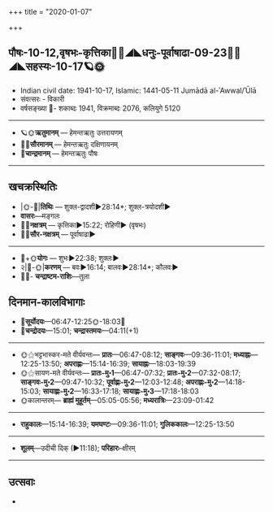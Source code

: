 +++
title = "2020-01-07"

+++
## पौषः-10-12,वृषभः-कृत्तिका🌛🌌◢◣धनुः-पूर्वाषाढा-09-23🌌🌞◢◣सहस्यः-10-17🪐🌞
- Indian civil date: 1941-10-17, Islamic: 1441-05-11 Jumādā al-ʾAwwal/ʾŪlā
- संवत्सरः - विकारी
- वर्षसङ्ख्या 🌛- शकाब्दः 1941, विक्रमाब्दः 2076, कलियुगे 5120
___________________
- 🪐🌞**ऋतुमानम्** — हेमन्तऋतुः उत्तरायणम्
- 🌌🌞**सौरमानम्** — हेमन्तऋतुः दक्षिणायनम्
- 🌛**चान्द्रमानम्** — हेमन्तऋतुः पौषः
___________________


## खचक्रस्थितिः
- |🌞-🌛|**तिथिः** — शुक्ल-द्वादशी►28:14*; शुक्ल-त्रयोदशी►  
- **वासरः**—मङ्गलः  
- 🌌🌛**नक्षत्रम्** — कृत्तिका►15:22; रोहिणी► (वृषभः)  
- 🌌🌞**सौर-नक्षत्रम्** — पूर्वाषाढा►  
___________________
- 🌛+🌞**योगः** — शुभः►22:38; शुक्लः►  
- २|🌛-🌞|**करणम्** — बवः►16:14; बालवः►28:14*; कौलवः►  
- 🌌🌛- **चन्द्राष्टम-राशिः**—तुला  


## दिनमान-कालविभागाः
- 🌅**सूर्योदयः**—06:47-12:25🌞️-18:03🌇  
- 🌛**चन्द्रोदयः**—15:01; **चन्द्रास्तमयः**—04:11(+1)  
___________________
- 🌞⚝भट्टभास्कर-मते वीर्यवन्तः— **प्रातः**—06:47-08:12; **साङ्गवः**—09:36-11:01; **मध्याह्नः**—12:25-13:50; **अपराह्णः**—15:14-16:39; **सायाह्नः**—18:03-19:39  
- 🌞⚝सायण-मते वीर्यवन्तः— **प्रातः-मु॰1**—06:47-07:32; **प्रातः-मु॰2**—07:32-08:17; **साङ्गवः-मु॰2**—09:47-10:32; **पूर्वाह्णः-मु॰2**—12:03-12:48; **अपराह्णः-मु॰2**—14:18-15:03; **सायाह्णः-मु॰2**—16:33-17:18; **सायाह्णः-मु॰3**—17:18-18:03  
- 🌞कालान्तरम्— **ब्राह्मं मुहूर्तम्**—05:05-05:56; **मध्यरात्रिः**—23:09-01:42  
___________________
- **राहुकालः**—15:14-16:39; **यमघण्टः**—09:36-11:01; **गुलिककालः**—12:25-13:50  
___________________
- **शूलम्**—उदीची दिक् (►11:18); **परिहारः**–क्षीरम्  
___________________

## उत्सवाः
- 
